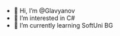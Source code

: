 - 👋 Hi, I’m @Glavyanov
- 👀 I’m interested in C#
- 🌱 I’m currently learning SoftUni BG

<!---
Glavyanov/Glavyanov is a ✨ special ✨ repository because its `README.md` (this file) appears on your GitHub profile.
You can click the Preview link to take a look at your changes.
--->

